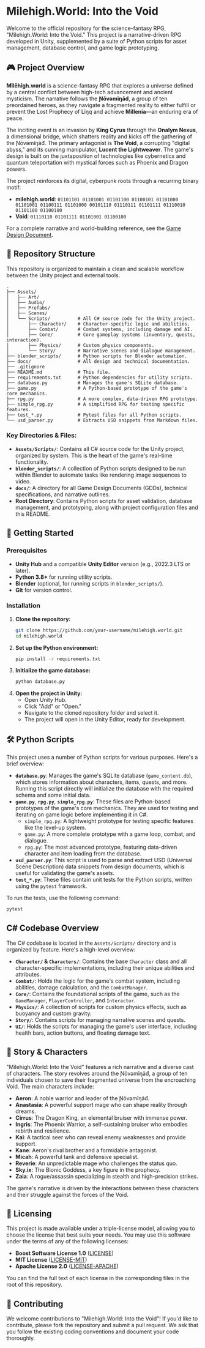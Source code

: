 # Milehigh.World: Into the Void

Welcome to the official repository for the science-fantasy RPG, "Milehigh.World: Into the Void." This project is a narrative-driven RPG developed in Unity, supplemented by a suite of Python scripts for asset management, database control, and game logic prototyping.

## 🎮 Project Overview

**Mîlēhîgh.wørld** is a science-fantasy RPG that explores a universe defined by a central conflict between high-tech advancement and ancient mysticism. The narrative follows the **Ɲōvəmîŋāđ**, a group of ten preordained heroes, as they navigate a fragmented reality to either fulfill or prevent the Lost Prophecy of Lîŋq and achieve **Millenia**—an enduring era of peace.

The inciting event is an invasion by **King Cyrus** through the **Onalym Nexus**, a dimensional bridge, which shatters reality and kicks off the gathering of the Ɲōvəmîŋāđ. The primary antagonist is **The Void**, a corrupting "digital abyss," and its cunning manipulator, **Lucent the Lightweaver**. The game's design is built on the juxtaposition of technologies like cybernetics and quantum teleportation with mystical forces such as Phoenix and Dragon powers.

The project reinforces its digital, cyberpunk roots through a recurring binary motif:
- **milehigh.world**: `01101101 01101001 01101100 01100101 01101000 01101001 01100111 01101000 00101110 01110111 01101111 01110010 01101100 01100100`
- **Void**: `01110110 01101111 01101001 01100100`

For a complete narrative and world-building reference, see the [Game Design Document](docs/GDD.md).

## 📂 Repository Structure

This repository is organized to maintain a clean and scalable workflow between the Unity project and external tools.

```
.
├── Assets/
│   ├── Art/
│   ├── Audio/
│   ├── Prefabs/
│   ├── Scenes/
│   └── Scripts/          # All C# source code for the Unity project.
│       ├── Character/    # Character-specific logic and abilities.
│       ├── Combat/       # Combat systems, including damage and AI.
│       ├── Core/         # Core gameplay systems (inventory, quests, interaction).
│       ├── Physics/      # Custom physics components.
│       └── Story/        # Narrative scenes and dialogue management.
├── blender_scripts/      # Python scripts for Blender automation.
├── docs/                 # All design and technical documentation.
├── .gitignore
├── README.md             # This file.
├── requirements.txt      # Python dependencies for utility scripts.
├── database.py           # Manages the game's SQLite database.
├── game.py               # A Python-based prototype of the game's core mechanics.
├── rpg.py                # A more complex, data-driven RPG prototype.
├── simple_rpg.py         # A simplified RPG for testing specific features.
├── test_*.py             # Pytest files for all Python scripts.
└── usd_parser.py         # Extracts USD snippets from Markdown files.
```

### Key Directories & Files:

*   **`Assets/Scripts/`**: Contains all C# source code for the Unity project, organized by system. This is the heart of the game's real-time functionality.
*   **`blender_scripts/`**: A collection of Python scripts designed to be run within Blender to automate tasks like rendering image sequences to video.
*   **`docs/`**: A directory for all Game Design Documents (GDDs), technical specifications, and narrative outlines.
*   **Root Directory**: Contains Python scripts for asset validation, database management, and prototyping, along with project configuration files and this README.

## 🚀 Getting Started

### Prerequisites

*   **Unity Hub** and a compatible **Unity Editor** version (e.g., 2022.3 LTS or later).
*   **Python 3.8+** for running utility scripts.
*   **Blender** (optional, for running scripts in `blender_scripts/`).
*   **Git** for version control.

### Installation

1.  **Clone the repository:**
    ```bash
    git clone https://github.com/your-username/milehigh.world.git
    cd milehigh.world
    ```
2.  **Set up the Python environment:**
    ```bash
    pip install -r requirements.txt
    ```
3.  **Initialize the game database:**
    ```bash
    python database.py
    ```
4.  **Open the project in Unity:**
    *   Open Unity Hub.
    *   Click "Add" or "Open."
    *   Navigate to the cloned repository folder and select it.
    *   The project will open in the Unity Editor, ready for development.

## 🛠️ Python Scripts

This project uses a number of Python scripts for various purposes. Here's a brief overview:

*   **`database.py`**: Manages the game's SQLite database (`game_content.db`), which stores information about characters, items, quests, and more. Running this script directly will initialize the database with the required schema and some initial data.
*   **`game.py`**, **`rpg.py`**, **`simple_rpg.py`**: These files are Python-based prototypes of the game's core mechanics. They are used for testing and iterating on game logic before implementing it in C#.
    *   `simple_rpg.py`: A lightweight prototype for testing specific features like the level-up system.
    *   `game.py`: A more complete prototype with a game loop, combat, and dialogue.
    *   `rpg.py`: The most advanced prototype, featuring data-driven character and item loading from the database.
*   **`usd_parser.py`**: This script is used to parse and extract USD (Universal Scene Description) data snippets from design documents, which is useful for validating the game's assets.
*   **`test_*.py`**: These files contain unit tests for the Python scripts, written using the `pytest` framework.

To run the tests, use the following command:

```bash
pytest
```

## C# Codebase Overview

The C# codebase is located in the `Assets/Scripts/` directory and is organized by feature. Here's a high-level overview:

*   **`Character/` & `Characters/`**: Contains the base `Character` class and all character-specific implementations, including their unique abilities and attributes.
*   **`Combat/`**: Holds the logic for the game's combat system, including abilities, damage calculation, and the `CombatManager`.
*   **`Core/`**: Contains the foundational scripts of the game, such as the `GameManager`, `PlayerController`, and `Interactor`.
*   **`Physics/`**: A collection of scripts for custom physics effects, such as buoyancy and custom gravity.
*   **`Story/`**: Contains scripts for managing narrative scenes and quests.
*   **`UI/`**: Holds the scripts for managing the game's user interface, including health bars, action buttons, and floating damage text.

## 📖 Story & Characters

"Milehigh.World: Into the Void" features a rich narrative and a diverse cast of characters. The story revolves around the Ɲōvəmîŋāđ, a group of ten individuals chosen to save their fragmented universe from the encroaching Void. The main characters include:

*   **Aeron**: A noble warrior and leader of the Ɲōvəmîŋāđ.
*   **Anastasia**: A powerful support mage who can shape reality through dreams.
*   **Cirrus**: The Dragon King, an elemental bruiser with immense power.
*   **Ingris**: The Phoenix Warrior, a self-sustaining bruiser who embodies rebirth and resilience.
*   **Kai**: A tactical seer who can reveal enemy weaknesses and provide support.
*   **Kane**: Aeron's rival brother and a formidable antagonist.
*   **Micah**: A powerful tank and defensive specialist.
*   **Reverie**: An unpredictable mage who challenges the status quo.
*   **Sky.ix**: The Bionic Goddess, a key figure in the prophecy.
*   **Zaia**: A rogue/assassin specializing in stealth and high-precision strikes.

The game's narrative is driven by the interactions between these characters and their struggle against the forces of the Void.

## 📜 Licensing

This project is made available under a triple-license model, allowing you to choose the license that best suits your needs. You may use this software under the terms of any of the following licenses:

- **Boost Software License 1.0** ([LICENSE](LICENSE))
- **MIT License** ([LICENSE-MIT](LICENSE-MIT))
- **Apache License 2.0** ([LICENSE-APACHE](LICENSE-APACHE))

You can find the full text of each license in the corresponding files in the root of this repository.

## 🤝 Contributing

We welcome contributions to "Milehigh.World: Into the Void"! If you'd like to contribute, please fork the repository and submit a pull request. We ask that you follow the existing coding conventions and document your code thoroughly.